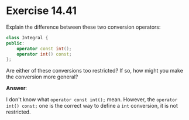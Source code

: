 # Exercise 14.41

Explain the difference between these two conversion operators:

```cpp
class Integral {
public:
    operator const int();
    operator int() const;
};
```

Are either of these conversions too restricted? If so, how might you make the conversion more general?

**Answer**:

I don't know what `operator const int();` mean. However, the `operator int() const;` one is the correct way to define a `int` conversion, it is not restricted.